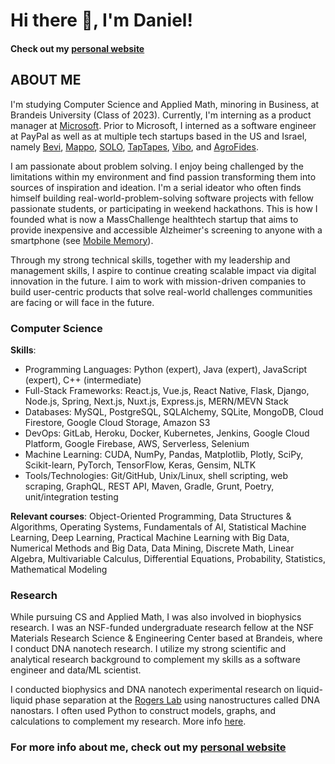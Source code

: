 # Hi there 👋, I'm Daniel!
#### Check out my [personal website](https://danielhariyanto.github.io/)

## ABOUT ME
I'm studying Computer Science and Applied Math, minoring in Business, at Brandeis University (Class of 2023). Currently, I'm interning as a product manager at [Microsoft](http://microsoft.com/). Prior to Microsoft, I interned as a software engineer at PayPal as well as at multiple tech startups based in the US and Israel, namely [Bevi](https://www.bevi.co/), [Mappo](https://mappo.world/), [SOLO](https://www.imsolo.ai/), [TapTapes](https://www.taptapes.com/), [Vibo](https://vibodj.com/), and [AgroFides](https://www.agrofides.com/).

I am passionate about problem solving. I enjoy being challenged by the limitations within my environment and find passion transforming them into sources of inspiration and ideation. I'm a serial ideator who often finds himself building real-world-problem-solving software projects with fellow passionate students, or participating in weekend hackathons. This is how I founded what is now a MassChallenge healthtech startup that aims to provide inexpensive and accessible Alzheimer's screening to anyone with a smartphone (see [Mobile Memory](https://www.mobilememory.app/)).

Through my strong technical skills, together with my leadership and management skills, I aspire to continue creating scalable impact via digital innovation in the future. I aim to work with mission-driven companies to build user-centric products that solve real-world challenges communities are facing or will face in the future.

### Computer Science
<b>Skills</b>:
- Programming Languages: Python (expert), Java (expert), JavaScript (expert), C++ (intermediate)
- Full-Stack Frameworks: React.js, Vue.js, React Native, Flask, Django, Node.js, Spring, Next.js, Nuxt.js, Express.js, MERN/MEVN Stack
- Databases: MySQL, PostgreSQL, SQLAlchemy, SQLite, MongoDB, Cloud Firestore, Google Cloud Storage, Amazon S3
- DevOps: GitLab, Heroku, Docker, Kubernetes, Jenkins, Google Cloud Platform, Google Firebase, AWS, Serverless, Selenium
- Machine Learning: CUDA, NumPy, Pandas, Matplotlib, Plotly, SciPy, Scikit-learn, PyTorch, TensorFlow, Keras, Gensim, NLTK
- Tools/Technologies: Git/GitHub, Unix/Linux, shell scripting, web scraping, GraphQL, REST API, Maven, Gradle, Grunt, Poetry, unit/integration testing

<b>Relevant courses</b>: Object-Oriented Programming, Data Structures & Algorithms, Operating Systems, Fundamentals of AI, Statistical Machine Learning, Deep Learning, Practical Machine Learning with Big Data, Numerical Methods and Big Data, Data Mining, Discrete Math, Linear Algebra, Multivariable Calculus, Differential Equations, Probability, Statistics, Mathematical Modeling

### Research
While pursuing CS and Applied Math, I was also involved in biophysics research. I was an NSF-funded undergraduate research fellow at the NSF Materials Research Science & Engineering Center based at Brandeis, where I conduct DNA nanotech research. I utilize my strong scientific and analytical research background to complement my skills as a software engineer and data/ML scientist.

I conducted biophysics and DNA nanotech experimental research on liquid-liquid phase separation at the [Rogers Lab](http://www.rogers-lab.com/) using nanostructures called DNA nanostars. I often used Python to construct models, graphs, and calculations to complement my research. More info [here](https://github.com/danielhariyanto/summer-research-2020).

### For more info about me, check out my [personal website](https://danielhariyanto.github.io/)
